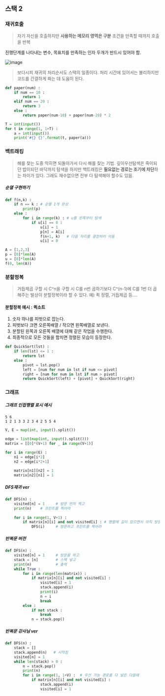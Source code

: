 ## 스택 2

### 재귀호출
> 자기 자신을 호출하지만 **사용하는 메모리 영역은 구분** 
조건을 만족할 때까지 호출을 반복

진행단계를 나타내는 변수, 목표치를 만족하는 인자 두개가 반드시 있어야 함.

![image](https://user-images.githubusercontent.com/53211781/74790737-df02e800-52fb-11ea-91c0-ce64b726d115.png)
> 보다시피 재귀의 처리순서도 스택의 일종이다. 처리 시간에 있어서는 불리하지만 코드를 간결하게 짜는 데 도움이 된다. 

```python
def paper(num) : 
    if num == 10 : 
        return 1
    elif num == 20 : 
        return 3
    else : 
        return paper(num-10) + paper(num-20) * 2

T = int(input())
for t in range(1, 1+T) : 
    a = int(input())
    print('#{} {}'.format(t, paper(a)))
```

### 백트래킹
> 해를 찾는 도중 막히면 되돌아가서 다시 해를 찾는 기법. 깊이우선탐색은 죽이되던 밥이되던 바닥까지 탐색을 하지만 백트래킹은 **필요없는 경로는 조기에 차단**하는 차이가 있다. 그래도 재수없으면 전부 다 탐색해야 할수도 있음. 

##### 순열 구현하기
```python
def f(n,k) : 
    if n == k : # 순열 1개 완성
        print(p)
    else : 
        for i in range(k) : # u를 왼쪽부터 탐색
            if u[i] == 0 : 
                u[i] = 1
                p[n] = A[i]
                f(n+1, k)   # 다음 자리를 결정하러 이동
                u[i] = 0

A = [1,2,3]
p = [0]*len(A)
u = [0]*len(A)
f(0, len(A))  
```


### 분할정복

> 거듭제곱 구할 시 C^n을 구할 시 C를 n번 곱하기보다 C^(n-1)에 C를 1번 더 곱해주는 발상이 분할정복이라 할 수 있다. 
예) 퀵 정렬, 거듭제곱 등....

#### 분할정복 예시 : 퀵소트

1. 숫자 하나를 피벗으로 잡는다. 
2. 피벗보다 크면 오른쪽배열 / 작으면 왼쪽배열로 보낸다. 
3. 분할된 왼쪽과 오른쪽 배열에 대해 같은 작업을 수행한다. 
4. 최종적으로 모든 것들을 합치면 정렬된 모습이 등장한다.

```python
def QuickSort(lst) : 
    if len(lst) <= 1 : 
        return lst
    else : 
        pivot = lst.pop()
        left = [num for num in lst if num <= pivot]
        right = [num for num in lst if num > pivot]
        return QuickSort(left) + [pivot] + QuickSort(right) 
```




### 그래프

##### 그래프 인접행렬 표시 예시
```
5 6
1 2 1 3 3 2 3 4 2 5 5 4
```
```python
V, E = map(int, input().split())

edge = list(map(int, input().split()))
matrix = [[0]*(V+1) for _ in range(V+1)]

for i in range(E) : 
    n1 = edge[i*2]
    n2 = edge[i*2+1]
    
    matrix[n1][n2] = 1
    matrix[n2][n1] = 1
```

##### DFS재귀 ver
```python
def DFS(n) : 
    visited[n] = 1     # 방문 먼저 찍고
    print(n)    # 프린트를 찍어라
    
    for i in range(1, V+1) : 
        if matrix[n][i] and not visited[i] : # 행렬에 길이 있으면서 아직 방문 안찍었으면
            DFS(i)     # 방문하고 프린트를 찍어라
```

##### 반복문 버전
```python
def DFS(n) : 
    visited[n] = 1     # 방문을 하고
    stack = [n]        # 스택 넣고
    print(n)           # 출력
    while True : 
        for i in range(len(matrix)) : 
            if matrix[n][i] and not visited[i] : 
                visited[i] = 1
                stack.append(i)
                print(i)
                n = i
                break
        else : 
            if not stack : 
                break
            n = stack.pop()
```

##### 반복문 강사님 ver
```python
def DFS(n) : 
    stack = []
    stack.append(n)   # 시작점
    visited[n] = 1
    while len(stack) > 0 : 
        n = stack.pop()
        print(n)
        for i in range(1, 1+V) :  # 우선 가능 경로를 다 넣은 다음에
            if matrix[n][i] and not visited[i] : 
                stack.append(i)
                visited[i] = 1
```